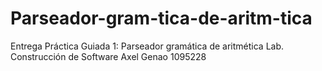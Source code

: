 # Parseador-gram-tica-de-aritm-tica
Entrega Práctica Guiada 1: Parseador gramática de aritmética 
Lab. Construcción de Software
Axel Genao 1095228
